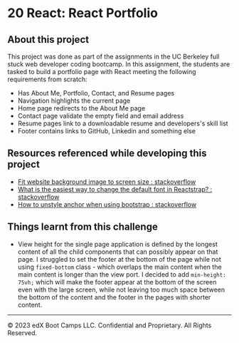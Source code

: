 # 20 React: React Portfolio

## About this project

This project was done as part of the assignments in the UC Berkeley full stuck web developer coding bootcamp. In this assignment, the students are tasked to build a portfolio page with React meeting the following requirements from scratch:

- Has About Me, Portfolio, Contact, and Resume pages
- Navigation highlights the current page
- Home page redirects to the About Me page
- Contact page validate the empty field and email address
- Resume pages link to a downloadable resume and developers's skill list
- Footer contains links to GitHub, Linkedin and something else

## Resources referenced while developing this project

- [Fit website background image to screen size : stackoverflow](https://stackoverflow.com/questions/19925075/fit-website-background-image-to-screen-size)
- [What is the easiest way to change the default font in Reactstrap? : stackoverflow](https://stackoverflow.com/questions/52300289/what-is-the-easiest-way-to-change-the-default-font-in-reactstrap)
- [How to unstyle anchor when using bootstrap : stackoverflow](https://stackoverflow.com/questions/22429881/how-to-unstyle-anchor-when-using-bootstrap)


## Things learnt from this challenge

- View height for the single page application is defined by the longest content of all the child components that can possibly appear on that page. I struggled to set the footer at the bottom of the page while not using `fixed-bottom` class - which overlaps the main content when the main content is longer than the view port. I decided to add `min-height: 75vh;` which will make the footer appear at the bottom of the screen even with the large screen, while not leaving too much space between the bottom of the content and the footer in the pages with shorter content. 

---

© 2023 edX Boot Camps LLC. Confidential and Proprietary. All Rights Reserved.
